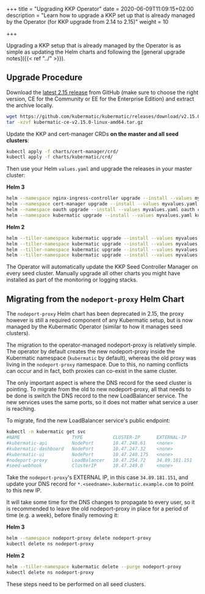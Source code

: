 +++
title = "Upgrading KKP Operator"
date = 2020-06-09T11:09:15+02:00
description = "Learn how to upgrade a KKP set up that is already managed by the Operator (for KKP upgrade from 2.14 to 2.15)"
weight = 10

+++

Upgrading a KKP setup that is already managed by the Operator is as simple as
updating the Helm charts and following the [general upgrade notes]({{< ref "../" >}}).

## Upgrade Procedure

Download the [latest 2.15 release](https://github.com/kubermatic/kubermatic/releases) from GitHub
(make sure to choose the right version, CE for the Community or EE for the Enterprise Edition) and
extract the archive locally.

```bash
wget https://github.com/kubermatic/kubermatic/releases/download/v2.15.0/kubermatic-ce-v2.15.0-linux-amd64.tar.gz
tar -xzvf kubermatic-ce-v2.15.0-linux-amd64.tar.gz
```

Update the KKP and cert-manager CRDs **on the master and all seed clusters**:

```bash
kubectl apply -f charts/cert-manager/crd/
kubectl apply -f charts/kubermatic/crd/
```

Then use your Helm `values.yaml` and upgrade the releases in your master cluster:

**Helm 3**

```bash
helm --namespace nginx-ingress-controller upgrade --install --values myvalues.yaml nginx-ingress-controller charts/nginx-ingress-controller/
helm --namespace cert-manager upgrade --install --values myvalues.yaml cert-manager charts/cert-manager/
helm --namespace oauth upgrade --install --values myvalues.yaml oauth charts/oauth/
helm --namespace kubermatic upgrade --install --values myvalues.yaml kubermatic-operator charts/kubermatic-operator/
```

**Helm 2**

```bash
helm --tiller-namespace kubermatic upgrade --install --values myvalues.yaml --namespace nginx-ingress-controller nginx-ingress-controller charts/nginx-ingress-controller/
helm --tiller-namespace kubermatic upgrade --install --values myvalues.yaml --namespace cert-manager cert-manager charts/cert-manager/
helm --tiller-namespace kubermatic upgrade --install --values myvalues.yaml --namespace oauth oauth charts/oauth/
helm --tiller-namespace kubermatic upgrade --install --values myvalues.yaml --namespace kubermatic kubermatic-operator charts/kubermatic-operator/
```

The Operator will automatically update the KKP Seed Controller Manager on every seed cluster.
Manually upgrade all other charts you might have installed as part of the monitoring or logging
stacks.

## Migrating from the `nodeport-proxy` Helm Chart

The `nodeport-proxy` Helm chart has been deprecated in 2.15, the proxy however is still a required component
of any Kubermatic setup, but is now managed by the Kubermatic Operator (similar to how it manages seed clusters).

The migration to the operator-managed nodeport-proxy is relatively simple. The operator by default creates the
new nodeport-proxy inside the Kubermatic namespace (`kubermatic` by default), whereas the old proxy was
living in the `nodeport-proxy` namespace. Due to this, no naming conflicts can occur and in fact, both proxies
can co-exist in the same cluster.

The only important aspect is where the DNS record for the seed cluster is pointing. To migrate from the old
to new nodeport-proxy, all that needs to be done is switch the DNS record to the new LoadBalancer service. The
new services uses the same ports, so it does not matter what service a user is reaching.

To migrate, find the new LoadBalancer service's public endpoint:

```bash
kubectl -n kubermatic get svc
#NAME                   TYPE           CLUSTER-IP      EXTERNAL-IP     PORT(S)                                          AGE
#kubermatic-api         NodePort       10.47.248.61    <none>          80:32486/TCP,8085:32223/TCP                      216d
#kubermatic-dashboard   NodePort       10.47.247.32    <none>          80:32382/TCP                                     128d
#kubermatic-ui          NodePort       10.47.240.175   <none>          80:31585/TCP                                     216d
#nodeport-proxy         LoadBalancer   10.47.254.72    34.89.181.151   32180:32428/TCP,30168:30535/TCP,8002:30791/TCP   182d
#seed-webhook           ClusterIP      10.47.249.0     <none>          443/TCP                                          216d
```

Take the `nodeport-proxy`'s EXTERNAL IP, in this case `34.89.181.151`, and update your DNS record for
`*.<seedname>.kubermatic.example.com` to point to this new IP.

It will take some time for the DNS changes to propagate to every user, so it is recommended to leave the old
nodeport-proxy in place for a period of time (e.g. a week), before finally removing it:

**Helm 3**

```bash
helm --namespace nodeport-proxy delete nodeport-proxy
kubectl delete ns nodeport-proxy
```

**Helm 2**

```bash
helm --tiller-namespace kubermatic delete --purge nodeport-proxy
kubectl delete ns nodeport-proxy
```

These steps need to be performed on all seed clusters.
